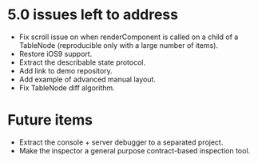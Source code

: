 # 5.0 issues left to address
* Fix scroll issue on when renderComponent is called on a child of a TableNode (reproducible only with a large number of items).
* Restore iOS9 support.
* Extract the describable state protocol.
* Add link to demo repository.
* Add example of advanced manual layout.
* Fix TableNode diff algorithm.

# Future items
* Extract the console + server debugger to a separated project.
* Make the inspector a general purpose contract-based inspection tool.